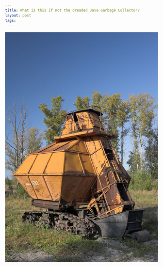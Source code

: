 ```yaml
--- 
title: What is this if not the dreaded Java Garbage Collector?
layout: post
tags: 
---
```

![](/tumblr_files/tumblr_l7csjbOZ9k1qz4ssz.png)
